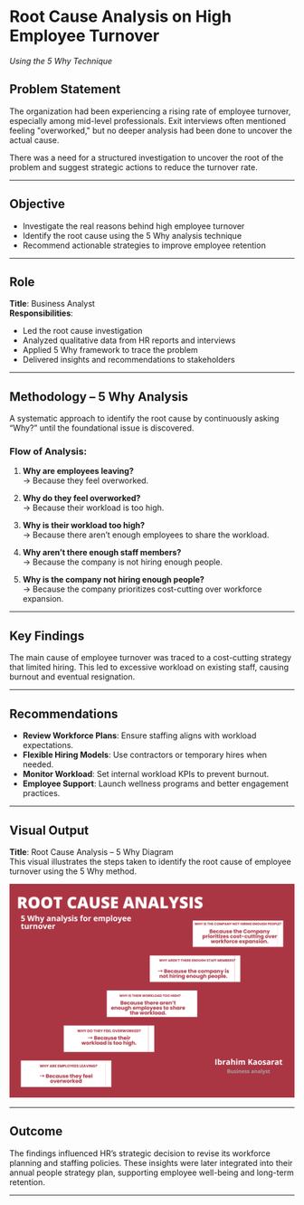 # Root Cause Analysis on High Employee Turnover  
*Using the 5 Why Technique*

##  Problem Statement  

The organization had been experiencing a rising rate of employee turnover, especially among mid-level professionals. Exit interviews often mentioned feeling "overworked," but no deeper analysis had been done to uncover the actual cause.  

There was a need for a structured investigation to uncover the root of the problem and suggest strategic actions to reduce the turnover rate.

---

##  Objective  

- Investigate the real reasons behind high employee turnover  
- Identify the root cause using the 5 Why analysis technique  
- Recommend actionable strategies to improve employee retention  

---

##  Role  

**Title**: Business Analyst  
**Responsibilities**:
- Led the root cause investigation  
- Analyzed qualitative data from HR reports and interviews  
- Applied 5 Why framework to trace the problem  
- Delivered insights and recommendations to stakeholders  

---

##  Methodology – 5 Why Analysis  

A systematic approach to identify the root cause by continuously asking “Why?” until the foundational issue is discovered.

### Flow of Analysis:

1. **Why are employees leaving?**  
   → Because they feel overworked.

2. **Why do they feel overworked?**  
   → Because their workload is too high.

3. **Why is their workload too high?**  
   → Because there aren’t enough employees to share the workload.

4. **Why aren’t there enough staff members?**  
   → Because the company is not hiring enough people.

5. **Why is the company not hiring enough people?**  
   → Because the company prioritizes cost-cutting over workforce expansion.

---

##  Key Findings  

The main cause of employee turnover was traced to a cost-cutting strategy that limited hiring. This led to excessive workload on existing staff, causing burnout and eventual resignation.

---

##  Recommendations  

- **Review Workforce Plans**: Ensure staffing aligns with workload expectations.  
- **Flexible Hiring Models**: Use contractors or temporary hires when needed.  
- **Monitor Workload**: Set internal workload KPIs to prevent burnout.  
- **Employee Support**: Launch wellness programs and better engagement practices.  

---

##  Visual Output  

**Title**: Root Cause Analysis – 5 Why Diagram  
This visual illustrates the steps taken to identify the root cause of employee turnover using the 5 Why method.

![Root Cause Diagram](https://github.com/Kaosarat10/Employee-turnover-Analysis-Root-cause-identification-/blob/main/Root%20Cause%20Analysis.png)

---

## Outcome  

The findings influenced HR’s strategic decision to revise its workforce planning and staffing policies. These insights were later integrated into their annual people strategy plan, supporting employee well-being and long-term retention.

---

